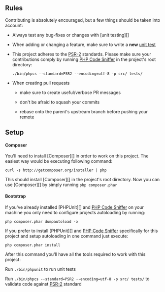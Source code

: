 ## Rules

Contributing is absolutely encouraged, but a few things should be taken into
account:

  - Always test any bug-fixes or changes with [unit testing][]

  - When adding or changing a feature, make sure to write a **new**
    [unit test][unit-testing]

  - This project adheres to the [PSR-2][] standards. Please make sure your
    contributions comply by running [PHP Code Sniffer][] in the project's root
    directory:

    ```
    ./bin/phpcs --standard=PSR2 --encoding=utf-8 -p src/ tests/
    ```

  - When creating pull requests

    - make sure to create useful/verbose PR messages

    - don't be afraid to squash your commits

    - rebase onto the parent's upstream branch before pushing your remote

[unit-testing]: http://github.com/sergeylukin/multisort-php/blob/master/README.md#unit-testing
[psr-2]: https://github.com/php-fig/fig-standards/blob/master/accepted/PSR-2-coding-style-guide.md
[php code sniffer]: https://github.com/squizlabs/PHP_CodeSniffer


## Setup

#### Composer

You'll need to install [Composer][] in order to work on this project.
The easiest way would be executing following command:

```
curl -s http://getcomposer.org/installer | php
```

This should install [Composer][] in the project's root directory.
Now you can use [Composer][] by simply running `php composer.phar`

#### Bootstrap

If you've already installed [PHPUnit][] and [PHP Code Sniffer][] on your machine
you only need to configure projects autoloading by running:

```
php composer.phar dumpautoload -o
```

If you prefer to install [PHPUnit][] and [PHP Code Sniffer][] specifically for
this project and setup autoloading in one command just execute:

```
php composer.phar install
```

After this command you'll have all the tools required to work with this
project:

Run `./bin/phpunit` to run unit tests

Run `./bin/phpcs --standard=PSR2 --encoding=utf-8 -p src/ tests/` to validate
code against [PSR-2][] standard
